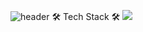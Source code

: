 ![header](https://capsule-render.vercel.app/api?type=waving!&color=gradient&height=300&section=header&text=SangWon%20Seo&fontAlign=70&fontSize=70&fontAlignY=30&fontColor=ffbf00)
🛠 Tech Stack 🛠
<img src="https://img.shields.io/badge/flutter- ffff?style=plastic&logo=flutter&logoColor=b8dff8"/>
